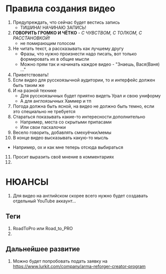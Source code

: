 # Правила создания видео
1. Предупреждать, что сейчас будет вестись запись
   - ТИШИНА! НАЧИНАЮ ЗАПИСЬ!
2. **ГОВОРИТЬ ГРОМКО И ЧЁТКО** - _С ЧУВСТВОМ, С ТОЛКОМ, С РАССТАНОВКОЙ!_
   - не помирающим голосом
3. Не читать текст, а рассказывать как лучшему другу
   - Фразы, что нужно произнести надо писать, вот только формировать их в общие мысли
   - Можно прям так и начинать каждое видео - "Знаешь, Вася(Ваня) ..."
4. Приветствовать!
5. Если видео для русскоязычной аудитории, то и интерфейс должен быть таким же
6. И на разной технике
   - Для русскоязычных будет приятно видеть Урал и свою униформу
   - А для англоязычных Хаммер и тп
7. Погода должна быть ясной, на видео не должно быть темно, если это специально не требуется
8. Стараться показывать какие-то интересности дополнительно
   - Например, места со скрытыми припасами
   - Или свои пасхалочки
9. Весело говорить, добавлять смехуёчки/мемы
10. В конце видео высказывать какую-то мысль
   - Например, ох и как мне теперь отсюда выбираться
11. Просит выразить своё мнение в комментариях
12. 

# НЮАНСЫ
1. Для видео на английском скорее всего нужно будет создавать отдельный YouTube аккаунт...

## Теги
1. RoadToPro или Road_to_PRO
2. 

## Дальнейшее развитие
1. Можно будет попробовать подать заявку на https://www.lurkit.com/company/arma-reforger-creator-program
